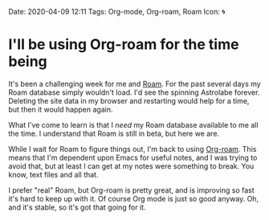 Date: 2020-04-09 12:11
Tags: Org-mode, Org-roam, Roam
Icon: 🌀

# I'll be using Org-roam for the time being

It's been a challenging week for me and [Roam](https://roamresearch.com). For
the past several days my Roam database simply wouldn't load. I'd see the
spinning Astrolabe forever. Deleting the site data in my browser and restarting
would help for a time, but then it would happen again.

What I've come to learn is that I _need_ my Roam database available to me all
the time. I understand that Roam is still in beta, but here we are.

While I wait for Roam to figure things out, I'm back to using
[Org-roam](https://github.com/jethrokuan/org-roam). This means that I'm
dependent upon Emacs for useful notes, and I was trying to avoid that, but at least I can get at my notes were
something to break. You know, text files and all that.

I prefer "real" Roam, but Org-roam is pretty great, and is improving so fast it's
hard to keep up with it. Of course Org mode is just so good anyway. Oh, and it's
stable, so it's got that going for it.

